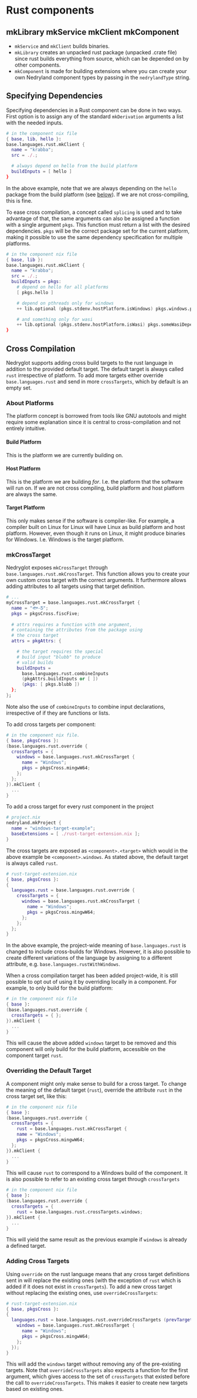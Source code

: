 # Rust components


## mkLibrary mkService mkClient mkComponent

- `mkService` and `mkClient` builds binaries.
- `mkLibrary` creates an unpacked rust package (unpacked .crate file) since rust
  builds everything from source, which can be depended on by other components.
- `mkComponent` is made for building extensions where you can create your own
  Nedryland component types by passing in the `nedrylandType` string.

## Specifying Dependencies

Specifying dependencies in a Rust component can be done in two ways. First option is to
assign any of the standard `mkDerivation` arguments a list with the needed inputs.

```nix
# in the component nix file
{ base, lib, hello }:
base.languages.rust.mkClient {
  name = "krabba";
  src = ./.;

  # always depend on hello from the build platform
  buildInputs = [ hello ]
}
```

In the above example, note that we are always depending on the `hello` package from the
build platform (see [below](#about-platforms)). If we are not cross-compiling, this is
fine.

To ease cross compilation, a concept called `splicing` is used and to take
advantage of that, the same arguments can also be assigned a function with a single
argument `pkgs`. This function must return a list with the desired dependencies. `pkgs`
will be the correct package set for the current platform, making it possible to use the
same dependency specification for multiple platforms.

```nix
# in the component nix file
{ base, lib }:
base.languages.rust.mkClient {
  name = "krabba";
  src = ./.;
  buildInputs = pkgs: 
    # depend on hello for all platforms
    [ pkgs.hello ]

    # depend on pthreads only for windows
    ++ lib.optional (pkgs.stdenv.hostPlatform.isWindows) pkgs.windows.pthreads

    # and something only for wasi
    ++ lib.optional (pkgs.stdenv.hostPlatform.isWasi) pkgs.someWasiDependency
}
```


## Cross Compilation

Nedryglot supports adding cross build targets to the rust language in addition
to the provided default target. The default target is always called `rust`
irrespective of platform. To add more targets either override `base.languages.rust`
and send in more `crossTargets`, which by default is an empty set.


### About Platforms

The platform concept is borrowed from tools like GNU autotools and might require some
explanation since it is central to cross-compilation and not entirely intuitive.

#### Build Platform
This is the platform we are currently building on.

#### Host Platform
This is the platform we are building _for_. I.e. the platform that the software will run
on. If we are not cross compiling, build platform and host platform are always the same.

#### Target Platform
This only makes sense if the software is compiler-like. For example, a compiler built on
Linux for Linux will have Linux as build platform and host platform. However, even though
it runs on Linux, it might produce binaries for Windows. I.e. Windows is the target platform.


### mkCrossTarget

Nedryglot exposes `mkCrossTarget` through `base.languages.rust.mkCrossTarget`. This
function allows you to create your own custom cross target with the correct
arguments. It furthermore allows adding attributes to all targets using that target
definition.

```nix
# ...
myCrossTarget = base.languages.rust.mkCrossTarget {
  name = "🐟-Ƽ";
  pkgs = pkgsCross.fiscFive;
  
  # attrs requires a function with one argument,
  # containing the attributes from the package using
  # the cross target
  attrs = pkgAttrs: {

    # the target requires the special
    # build input "blubb" to produce
    # valid builds
    buildInputs = 
      base.languages.rust.combineInputs
      (pkgAttrs.buildInputs or [ ])
      (pkgs: [ pkgs.blubb ])
  };
};
```

Note also the use of `combineInputs` to combine input declarations, irrespective of if
they are functions or lists.


To add cross targets per component:
```nix
# in the component nix file.
{ base, pkgsCross }:
(base.languages.rust.override {
  crossTargets = {
    windows = base.languages.rust.mkCrossTarget {
      name = "Windows";
      pkgs = pkgsCross.mingwW64;
    };
  };
}).mkClient {
  ...
}
```

To add a cross target for every rust component in the project
```nix
# project.nix
nedryland.mkProject {
  name = "windows-target-example";
  baseExtensions = [ ./rust-target-extension.nix ];
}

```

The cross targets are exposed as `<component>.<target>` which would in the above example
be `<component>.windows`. As stated above, the default target is always called `rust`.

```nix
# rust-target-extension.nix
{ base, pkgsCross }:
{
  languages.rust = base.languages.rust.override {
    crossTargets = {
      windows = base.languages.rust.mkCrossTarget {
        name = "Windows";
        pkgs = pkgsCross.mingwW64;
      };
    };
  };
}
```

In the above example, the project-wide meaning of `base.languages.rust` is changed to
include cross-builds for Windows. However, it is also possible to create different
variations of the language by assigning to a different attribute,
e.g. `base.languages.rustWithWindows`.

When a cross compilation target has been added project-wide, it is still possible to opt
out of using it by overriding locally in a component. For example, to only build for the
build platform:

```nix
# in the component nix file
{ base }:
(base.languages.rust.override {
  crossTargets = { };
}).mkClient {
  ...
}
```

This will cause the above added `windows` target to be removed and this component will
only build for the build platform, accessible on the component target `rust`.

### Overriding the Default Target

A component might only make sense to build for a cross target. To change the meaning of
the default target (`rust`), override the attribute `rust` in the cross target set, like
this:

```nix
# in the component nix file
{ base }:
(base.languages.rust.override {
  crossTargets = {
    rust = base.languages.rust.mkCrossTarget {
    name = "Windows";
    pkgs = pkgsCross.mingwW64;
  };
}).mkClient {
  ...
}
```

This will cause `rust` to correspond to a Windows build of the component. It is also
possible to refer to an existing cross target through `crossTargets`

```nix
# in the component nix file
{ base }:
(base.languages.rust.override {
  crossTargets = {
    rust = base.languages.rust.crossTargets.windows;
}).mkClient {
  ...
}
```

This will yield the same result as the previous example if `windows` is already a defined target.

### Adding Cross Targets

Using `override` on the rust language means that any cross target definitions sent in will
replace the existing ones (with the exception of `rust` which is added if it does not
exist in `crossTargets`). To add a new cross target without replacing the existing ones,
use `overrideCrossTargets`:

```nix
# rust-target-extension.nix
{ base, pkgsCross }:
{
  languages.rust = base.languages.rust.overrideCrossTargets (prevTargets: {
    windows = base.languages.rust.mkCrossTarget {
      name = "Windows";
      pkgs = pkgsCross.mingwW64;
    };
  });
}
```

This will add the `windows` target without removing any of the pre-existing targets. Note
that `overrideCrossTargets` also expects a function for the first argument, which gives
access to the set of `crossTargets` that existed before the call to
`overrideCrossTargets`. This makes it easier to create new targets based on existing ones.

